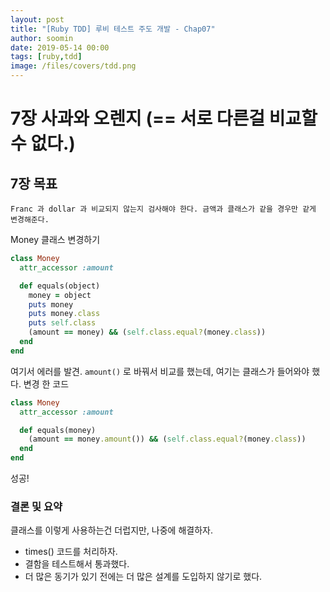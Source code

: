 ```yaml
---
layout: post
title: "[Ruby TDD] 루비 테스트 주도 개발 - Chap07"
author: soomin
date: 2019-05-14 00:00
tags: [ruby,tdd]
image: /files/covers/tdd.png
---
```


# 7장 사과와 오렌지 (== 서로 다른걸 비교할 수 없다.)

## 7장 목표

    Franc 과 dollar 과 비교되지 않는지 검사해야 한다. 금액과 클래스가 같을 경우만 같게 변경해준다. 

Money 클래스 변경하기

```ruby
class Money
  attr_accessor :amount

  def equals(object)
    money = object
    puts money
    puts money.class
    puts self.class
    (amount == money) && (self.class.equal?(money.class))
  end
end
```

여기서 에러를 발견. `amount()` 로 바꿔서 비교를 했는데, 여기는 클래스가 들어와야 했다. 변경 한 코드

```ruby
class Money
  attr_accessor :amount

  def equals(money)
    (amount == money.amount()) && (self.class.equal?(money.class))
  end
end
```

성공! 


### 결론 및 요약

클래스를 이렇게 사용하는건 더럽지만, 나중에 해결하자.

- times() 코드를 처리하자. 
- 결함을 테스트해서 통과했다. 
- 더 많은 동기가 있기 전에는 더 많은 설계를 도입하지 않기로 했다. 
